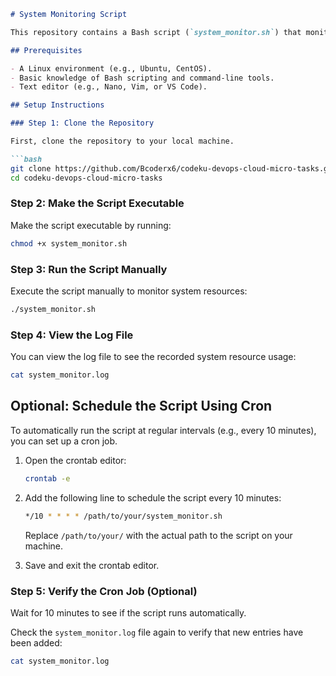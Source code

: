 ```markdown
# System Monitoring Script

This repository contains a Bash script (`system_monitor.sh`) that monitors system resources, including CPU usage, memory usage, and disk usage, and logs the output to a file.

## Prerequisites

- A Linux environment (e.g., Ubuntu, CentOS).
- Basic knowledge of Bash scripting and command-line tools.
- Text editor (e.g., Nano, Vim, or VS Code).

## Setup Instructions

### Step 1: Clone the Repository

First, clone the repository to your local machine.

```bash
git clone https://github.com/Bcoderx6/codeku-devops-cloud-micro-tasks.git
cd codeku-devops-cloud-micro-tasks
```

### Step 2: Make the Script Executable

Make the script executable by running:

```bash
chmod +x system_monitor.sh
```

### Step 3: Run the Script Manually

Execute the script manually to monitor system resources:

```bash
./system_monitor.sh
```

### Step 4: View the Log File

You can view the log file to see the recorded system resource usage:

```bash
cat system_monitor.log
```

## Optional: Schedule the Script Using Cron

To automatically run the script at regular intervals (e.g., every 10 minutes), you can set up a cron job.

1. Open the crontab editor:

    ```bash
    crontab -e
    ```

2. Add the following line to schedule the script every 10 minutes:

    ```bash
    */10 * * * * /path/to/your/system_monitor.sh
    ```

    Replace `/path/to/your/` with the actual path to the script on your machine.

3. Save and exit the crontab editor.

### Step 5: Verify the Cron Job (Optional)

Wait for 10 minutes to see if the script runs automatically.

Check the `system_monitor.log` file again to verify that new entries have been added:

```bash
cat system_monitor.log
```
```
